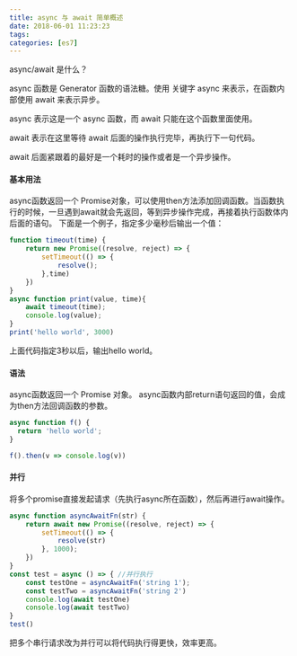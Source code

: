 ```yaml
---
title: async 与 await 简单概述
date: 2018-06-01 11:23:23
tags: 
categories: [es7]
---
```



async/await 是什么？

async 函数是 Generator 函数的语法糖。使用 关键字 async 来表示，在函数内部使用 await 来表示异步。

async 表示这是一个 async 函数，而 await 只能在这个函数里面使用。

await 表示在这里等待 await 后面的操作执行完毕，再执行下一句代码。

await 后面紧跟着的最好是一个耗时的操作或者是一个异步操作。


#### 基本用法
async函数返回一个 Promise对象，可以使用then方法添加回调函数。当函数执行的时候，一旦遇到await就会先返回，等到异步操作完成，再接着执行函数体内后面的语句。
下面是一个例子，指定多少毫秒后输出一个值：
```javascript
function timeout(time) {
    return new Promise((resolve, reject) => {
        setTimeout(() => {
            resolve();
        },time)
    })
}
async function print(value, time){
    await timeout(time);
    console.log(value);
}
print('hello world', 3000)
```
上面代码指定3秒以后，输出hello world。


#### 语法
async函数返回一个 Promise 对象。
async函数内部return语句返回的值，会成为then方法回调函数的参数。
```javascript
async function f() {
  return 'hello world';
}

f().then(v => console.log(v))
```

#### 并行
将多个promise直接发起请求（先执行async所在函数），然后再进行await操作。
```javascript
async function asyncAwaitFn(str) {
    return await new Promise((resolve, reject) => {
        setTimeout(() => {
            resolve(str)
        }, 1000);
    })
}
const test = async () => { //并行执行
    const testOne = asyncAwaitFn('string 1');
    const testTwo = asyncAwaitFn('string 2')
    console.log(await testOne)
    console.log(await testTwo)
}
test()
```
把多个串行请求改为并行可以将代码执行得更快，效率更高。